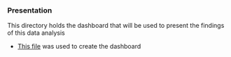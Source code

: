 ### Presentation
This directory holds the dashboard that will be used to present the findings of this data analysis
- [This file](<https://github.com/data301-2021-summer2/project-group19-project/blob/main/data/processed/processed_data.csv>) was used to create the dashboard

